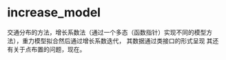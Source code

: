 # increase_model


交通分布的方法，增长系数法（通过一个多态（函数指针）实现不同的模型方法），重力模型拟合然后通过增长系数迭代，
其数据通过类接口的形式呈现
其还有关于点布置的问题，现在。

